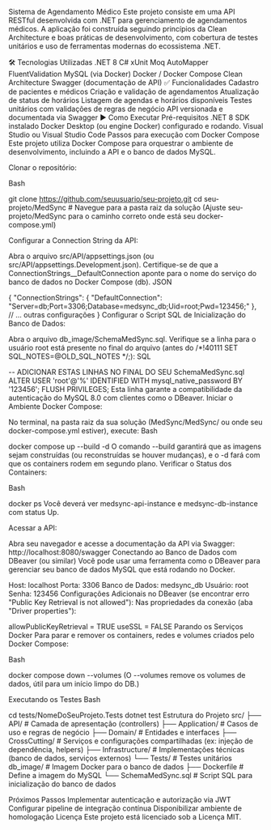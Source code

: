 Sistema de Agendamento Médico
Este projeto consiste em uma API RESTful desenvolvida com .NET para gerenciamento de agendamentos médicos. A aplicação foi construída seguindo princípios da Clean Architecture e boas práticas de desenvolvimento, com cobertura de testes unitários e uso de ferramentas modernas do ecossistema .NET.

🛠 Tecnologias Utilizadas
.NET 8
C#
xUnit
Moq
AutoMapper
FluentValidation
MySQL (via Docker)
Docker / Docker Compose
Clean Architecture
Swagger (documentação de API)
✅ Funcionalidades
Cadastro de pacientes e médicos
Criação e validação de agendamentos
Atualização de status de horários
Listagem de agendas e horários disponíveis
Testes unitários com validações de regras de negócio
API versionada e documentada via Swagger
▶️ Como Executar
Pré-requisitos
.NET 8 SDK instalado
Docker Desktop (ou engine Docker) configurado e rodando.
Visual Studio ou Visual Studio Code
Passos para execução com Docker Compose
Este projeto utiliza Docker Compose para orquestrar o ambiente de desenvolvimento, incluindo a API e o banco de dados MySQL.

Clonar o repositório:

Bash

git clone https://github.com/seuusuario/seu-projeto.git
cd seu-projeto/MedSync # Navegue para a pasta raiz da solução
(Ajuste seu-projeto/MedSync para o caminho correto onde está seu docker-compose.yml)

Configurar a Connection String da API:

Abra o arquivo src/API/appsettings.json (ou src/API/appsettings.Development.json).
Certifique-se de que a ConnectionStrings__DefaultConnection aponte para o nome do serviço do banco de dados no Docker Compose (db).
JSON

{
  "ConnectionStrings": {
    "DefaultConnection": "Server=db;Port=3306;Database=medsync_db;Uid=root;Pwd=123456;"
  },
  // ... outras configurações
}
Configurar o Script SQL de Inicialização do Banco de Dados:

Abra o arquivo db_image/SchemaMedSync.sql.
Verifique se a linha para o usuário root está presente no final do arquivo (antes do /*!40111 SET SQL_NOTES=@OLD_SQL_NOTES */;):
SQL

-- ADICIONAR ESTAS LINHAS NO FINAL DO SEU SchemaMedSync.sql
ALTER USER 'root'@'%' IDENTIFIED WITH mysql_native_password BY '123456';
FLUSH PRIVILEGES;
Esta linha garante a compatibilidade da autenticação do MySQL 8.0 com clientes como o DBeaver.
Iniciar o Ambiente Docker Compose:

No terminal, na pasta raiz da sua solução (MedSync/MedSync/ ou onde seu docker-compose.yml estiver), execute:
Bash

docker compose up --build -d
O comando --build garantirá que as imagens sejam construídas (ou reconstruídas se houver mudanças), e o -d fará com que os containers rodem em segundo plano.
Verificar o Status dos Containers:

Bash

docker ps
Você deverá ver medsync-api-instance e medsync-db-instance com status Up.

Acessar a API:

Abra seu navegador e acesse a documentação da API via Swagger: http://localhost:8080/swagger
Conectando ao Banco de Dados com DBeaver (ou similar)
Você pode usar uma ferramenta como o DBeaver para gerenciar seu banco de dados MySQL que está rodando no Docker.

Host: localhost
Porta: 3306
Banco de Dados: medsync_db
Usuário: root
Senha: 123456
Configurações Adicionais no DBeaver (se encontrar erro "Public Key Retrieval is not allowed"):
Nas propriedades da conexão (aba "Driver properties"):

allowPublicKeyRetrieval = TRUE
useSSL = FALSE
Parando os Serviços Docker
Para parar e remover os containers, redes e volumes criados pelo Docker Compose:

Bash

docker compose down --volumes
(O --volumes remove os volumes de dados, útil para um início limpo do DB.)

Executando os Testes
Bash

cd tests/NomeDoSeuProjeto.Tests
dotnet test
Estrutura do Projeto
src/
├── API/              # Camada de apresentação (controllers)
├── Application/      # Casos de uso e regras de negócio
├── Domain/           # Entidades e interfaces
├── CrossCutting/     # Serviços e configurações compartilhadas (ex: injeção de dependência, helpers)
├── Infrastructure/   # Implementações técnicas (banco de dados, serviços externos)
└── Tests/            # Testes unitários
db_image/             # Imagem Docker para o banco de dados
├── Dockerfile        # Define a imagem do MySQL
└── SchemaMedSync.sql # Script SQL para inicialização do banco de dados

Próximos Passos
Implementar autenticação e autorização via JWT
Configurar pipeline de integração contínua
Disponibilizar ambiente de homologação
Licença
Este projeto está licenciado sob a Licença MIT.

